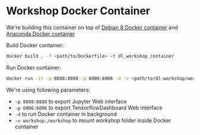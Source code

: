 # Workshop Docker Container

We're building this container on top of [Debian 8 Docker container](https://hub.docker.com/r/library/debian/) and [Anaconda Docker container](https://hub.docker.com/r/continuumio/anaconda3/)

Build Docker container:
```sh
docker build . -f <path/to/Dockerfile> -t dl_workshop_container
```

Run Docker container:
```sh
docker run -it -p 8888:8888 -p 6006:6006 -d -v <path/to/dl-workshop/workshop>:/workshop dl_workshop_container
```

We're using following parameters:
- ```-p 8888:8888``` to export Jupyter Web interface
- ```-p 6006:6006``` to export TensorflowDashboard Web interface
- ```-d``` to run Docker container in background
- ```-v workshop:/workshop``` to mount *workshop* folder inside Docker container